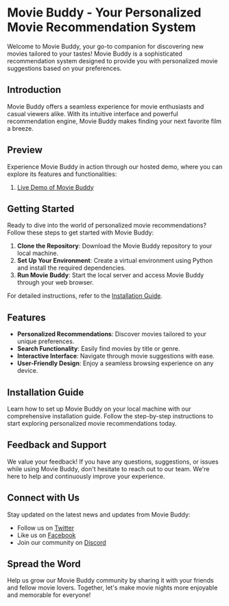 # Movie Buddy - Your Personalized Movie Recommendation System

Welcome to Movie Buddy, your go-to companion for discovering new movies tailored to your tastes! Movie Buddy is a sophisticated recommendation system designed to provide you with personalized movie suggestions based on your preferences.

## Introduction

Movie Buddy offers a seamless experience for movie enthusiasts and casual viewers alike. With its intuitive interface and powerful recommendation engine, Movie Buddy makes finding your next favorite film a breeze.

## Preview

Experience Movie Buddy in action through our hosted demo, where you can explore its features and functionalities:

1. [Live Demo of Movie Buddy](https://movie-buddy-demo.com/)

## Getting Started

Ready to dive into the world of personalized movie recommendations? Follow these steps to get started with Movie Buddy:

1. **Clone the Repository**: Download the Movie Buddy repository to your local machine.
2. **Set Up Your Environment**: Create a virtual environment using Python and install the required dependencies.
3. **Run Movie Buddy**: Start the local server and access Movie Buddy through your web browser.

For detailed instructions, refer to the [Installation Guide](#installation-guide).

## Features

- **Personalized Recommendations**: Discover movies tailored to your unique preferences.
- **Search Functionality**: Easily find movies by title or genre.
- **Interactive Interface**: Navigate through movie suggestions with ease.
- **User-Friendly Design**: Enjoy a seamless browsing experience on any device.

## Installation Guide

Learn how to set up Movie Buddy on your local machine with our comprehensive installation guide. Follow the step-by-step instructions to start exploring personalized movie recommendations today.

## Feedback and Support

We value your feedback! If you have any questions, suggestions, or issues while using Movie Buddy, don't hesitate to reach out to our team. We're here to help and continuously improve your experience.

## Connect with Us

Stay updated on the latest news and updates from Movie Buddy:

- Follow us on [Twitter](https://twitter.com/MovieBuddy)
- Like us on [Facebook](https://facebook.com/MovieBuddy)
- Join our community on [Discord](https://discord.gg/MovieBuddy)

## Spread the Word

Help us grow our Movie Buddy community by sharing it with your friends and fellow movie lovers. Together, let's make movie nights more enjoyable and memorable for everyone!

